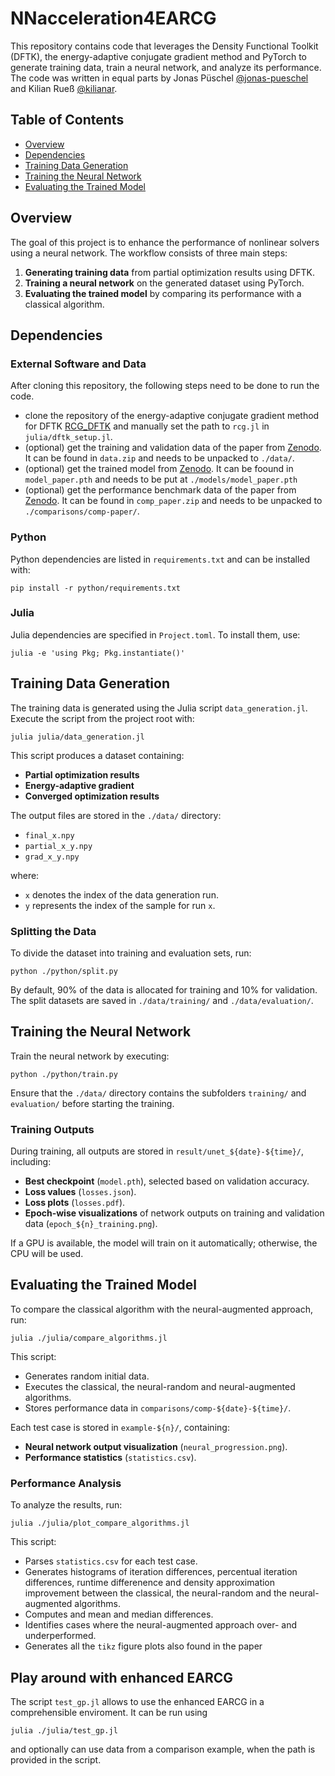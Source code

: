 # NNacceleration4EARCG

This repository contains code that leverages the Density Functional Toolkit (DFTK), the energy-adaptive conjugate gradient method and PyTorch to generate training data, train a neural network, and analyze its performance. The code was written in equal parts by Jonas Püschel [@jonas-pueschel](https://github.com/jonas-pueschel) and Kilian Rueß [@kilianar](https://github.com/kilianar).

## Table of Contents
- [Overview](#overview)
- [Dependencies](#dependencies)
- [Training Data Generation](#training-data-generation)
- [Training the Neural Network](#training-the-neural-network)
- [Evaluating the Trained Model](#evaluating-the-trained-model)


## Overview
The goal of this project is to enhance the performance of nonlinear solvers using a neural network. The workflow consists of three main steps:
1. **Generating training data** from partial optimization results using DFTK.
2. **Training a neural network** on the generated dataset using PyTorch.
3. **Evaluating the trained model** by comparing its performance with a classical algorithm.


## Dependencies

### External Software and Data

After cloning this repository, the following steps need to be done to run the code.
- clone the repository of the energy-adaptive conjugate gradient method for DFTK [RCG_DFTK](https://github.com/jonas-pueschel/RCG_DFTK) and manually set the path to `rcg.jl` in `julia/dftk_setup.jl`.
- (optional) get the training and validation data of the paper from [Zenodo](https://zenodo.org/records/15791260). It can be found in `data.zip` and needs to be unpacked to `./data/`.
- (optional) get the trained model from [Zenodo](https://zenodo.org/records/15791260). It can be foound in `model_paper.pth` and needs to be put at `./models/model_paper.pth`
- (optional) get the performance benchmark data of the paper from [Zenodo](https://zenodo.org/records/15791260). It can be found in `comp_paper.zip` and needs to be unpacked to `./comparisons/comp-paper/`.

### Python
Python dependencies are listed in `requirements.txt` and can be installed with:

```shell
pip install -r python/requirements.txt
```

### Julia
Julia dependencies are specified in `Project.toml`. To install them, use:

```shell
julia -e 'using Pkg; Pkg.instantiate()'
```

## Training Data Generation
The training data is generated using the Julia script `data_generation.jl`. Execute the script from the project root with:

```shell
julia julia/data_generation.jl
```

This script produces a dataset containing:
- **Partial optimization results**
- **Energy-adaptive gradient**
- **Converged optimization results**

The output files are stored in the `./data/` directory:
- `final_x.npy`
- `partial_x_y.npy`
- `grad_x_y.npy`

where:
- `x` denotes the index of the data generation run.
- `y` represents the index of the sample for run `x`.

### Splitting the Data
To divide the dataset into training and evaluation sets, run:

```shell
python ./python/split.py
```

By default, 90% of the data is allocated for training and 10% for validation. The split datasets are saved in `./data/training/` and `./data/evaluation/`.

## Training the Neural Network
Train the neural network by executing:

```shell
python ./python/train.py
```

Ensure that the `./data/` directory contains the subfolders `training/` and `evaluation/` before starting the training.

### Training Outputs
During training, all outputs are stored in `result/unet_${date}-${time}/`, including:
- **Best checkpoint** (`model.pth`), selected based on validation accuracy.
- **Loss values** (`losses.json`).
- **Loss plots** (`losses.pdf`).
- **Epoch-wise visualizations** of network outputs on training and validation data (`epoch_${n}_training.png`).

If a GPU is available, the model will train on it automatically; otherwise, the CPU will be used. 

## Evaluating the Trained Model
To compare the classical algorithm with the neural-augmented approach, run:

```shell
julia ./julia/compare_algorithms.jl
```

This script:
- Generates random initial data.
- Executes the classical, the neural-random and neural-augmented algorithms.
- Stores performance data in `comparisons/comp-${date}-${time}/`.

Each test case is stored in `example-${n}/`, containing:
- **Neural network output visualization** (`neural_progression.png`).
- **Performance statistics** (`statistics.csv`).

### Performance Analysis
To analyze the results, run:

```shell
julia ./julia/plot_compare_algorithms.jl
```

This script:
- Parses `statistics.csv` for each test case.
- Generates histograms of iteration differences, percentual iteration differences, runtime differenence and density approximation improvement between the classical, the neural-random and the neural-augmented algorithms.
- Computes and mean and median differences.
- Identifies cases where the neural-augmented approach over- and underperformed.
- Generates all the `tikz` figure plots also found in the paper

## Play around with enhanced EARCG

The script `test_gp.jl` allows to use the enhanced EARCG in a comprehensible enviroment. It can be run using
```shell
julia ./julia/test_gp.jl
```
and optionally can use data from a comparison example, when the path is provided in the script. 
